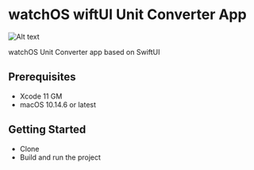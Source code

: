 # watchOS wiftUI Unit Converter App

![Alt text](./promo.png?raw=true "watchOS Converter App")

watchOS Unit Converter app based on SwiftUI

## Prerequisites
- Xcode 11 GM
- macOS 10.14.6 or latest

## Getting Started
- Clone
- Build and run the project